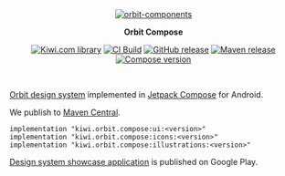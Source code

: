 <div align="center">

  <a href="https://orbit.kiwi" target="_blank">
    <img alt="orbit-components" src="https://images.kiwi.com/common/orbit-logo-full.png" srcset="https://images.kiwi.com/common/orbit-logo-full@2x.png 2x" />
  </a>

**Orbit Compose**

[![Kiwi.com library](https://img.shields.io/badge/Kiwi.com-library-00A991)](https://code.kiwi.com)
[![CI Build](https://img.shields.io/github/workflow/status/kiwicom/orbit-compose/Build/main)](https://github.com/kiwicom/orbit-compose/actions/workflows/build.yml)
[![GitHub release](https://img.shields.io/github/v/release/kiwicom/orbit-compose)](https://github.com/kiwicom/orbit-compose/releases)
[![Maven release](https://img.shields.io/maven-metadata/v?metadataUrl=https%3A%2F%2Frepo1.maven.org%2Fmaven2%2Fkiwi%2Forbit%2Fcompose%2Fui%2Fmaven-metadata.xml)](https://search.maven.org/search?q=g:kiwi.orbit.compose)
[![Compose version](https://img.shields.io/badge/compose-1.1-%232ec781)](https://developer.android.com/jetpack/androidx/releases/compose-kotlin)

</div>

<br>

[Orbit design system](https://orbit.kiwi) implemented in [Jetpack Compose](https://developer.android.com/jetpack/compose) for Android.

We publish to [Maven Central](https://search.maven.org/search?q=g:kiwi.orbit.compose).

```
implementation "kiwi.orbit.compose:ui:<version>"
implementation "kiwi.orbit.compose:icons:<version>"
implementation "kiwi.orbit.compose:illustrations:<version>"
```

[Design system showcase application](https://play.google.com/store/apps/details?id=kiwi.orbit.compose.catalog) is published on Google Play.
